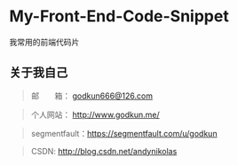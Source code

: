 # My-Front-End-Code-Snippet
我常用的前端代码片
## 关于我自己

>  邮&emsp;&emsp;箱： godkun666@126.com

>  个人网站： http://www.godkun.me/

>  segmentfault：https://segmentfault.com/u/godkun

>  CSDN: http://blog.csdn.net/andynikolas
